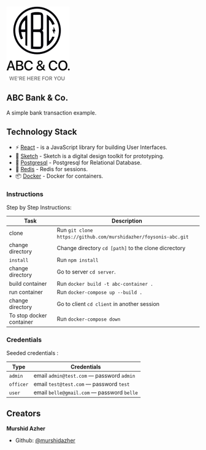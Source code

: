 
![abc-bank](https://github.com/murshidazher/foysonis-abc/blob/master/client/src/img/logo-w:text.png)


## ABC Bank & Co.
A simple bank transaction example.

## Technology Stack
* :zap: [React](https://reactjs.org/) - is a JavaScript library for building User Interfaces.
* :gem: [Sketch](https://www.sketch.com/) - Sketch is a digital design toolkit for prototyping.
* :briefcase: [Postgresql](https://www.postgresql.org/download/) - Postgresql for Relational Database.
* :closed_lock_with_key: [Redis](https://redis.io/topics/quickstart) - Redis for sessions.
* :package: [Docker](https://hub.docker.com/?overlay=onboarding) - Docker for containers.

### Instructions

Step by Step Instructions:

| Task             | Description                                                                                                                                     |
| ---------------- | ----------------------------------------------------------------------------------------------------------------------------------------------- |
| clone         | Run `git clone https://github.com/murshidazher/foysonis-abc.git` 
| change directory         | Change directory `cd [path]`  to the clone dicrectory
| `install`        | Run `npm install`
| change directory         | Go to server `cd server`.
| build container         | Run `docker build -t abc-container .`
| run container         | Run `docker-compose up --build .`
| change directory         | Go to client `cd client` in another session
| To stop docker container         | Run `docker-compose down`                                       |                                                                                                |
                            
### Credentials

Seeded credentials :

| Type             | Credentials                                                                                                                                     |
| ---------------- | ----------------------------------------------------------------------------------------------------------------------------------------------- |
| `admin`         | email `admin@test.com` &mdash; password `admin`  
| `officer`         | email `test@test.com` &mdash; password `test` 
| `user`        | email `belle@gmail.com` &mdash; password `belle`                                                                                      |

## Creators

**Murshid Azher**

- Github: [@murshidazher](https://github.com/murshidazher)

